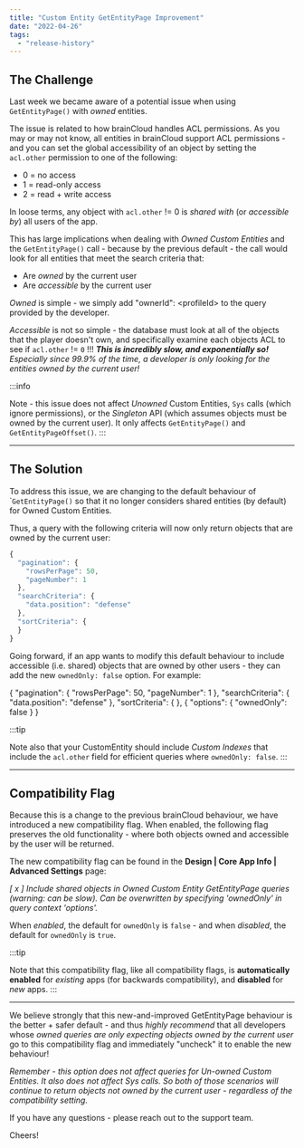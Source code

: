 ```yaml
---
title: "Custom Entity GetEntityPage Improvement"
date: "2022-04-26"
tags: 
  - "release-history"
---
```


## The Challenge

Last week we became aware of a potential issue when using `GetEntityPage()` with _owned_ entities.

The issue is related to how brainCloud handles ACL permissions. As you may or may not know, all entities in brainCloud support ACL permissions - and you can set the global accessibility of an object by setting the `acl.other` permission to one of the following:

- 0 = no access
- 1 = read-only access
- 2 = read + write access

In loose terms, any object with `acl.other` != 0 is _shared with_ (or _accessible by_) all users of the app.

This has large implications when dealing with _Owned Custom Entities_ and the `GetEntityPage()` call - because by the previous default - the call would look for all entities that meet the search criteria that:

- Are _owned_ by the current user
- Are _accessible_ by the current user

_Owned_ is simple - we simply add "ownerId": <profileId\> to the query provided by the developer.

_Accessible_ is not so simple - the database must look at all of the objects that the player doesn't own, and specifically examine each objects ACL to see if `acl.other` != `0` !!! **_This is incredibly slow, and exponentially so!_** _Especially since 99.9% of the time, a developer is only looking for the entities owned by the current user!_

:::info

Note - this issue does not affect _Unowned_ Custom Entities, `Sys` calls (which ignore permissions), or the _Singleton_ API (which assumes objects must be owned by the current user). It only affects `GetEntityPage()` and `GetEntityPageOffset()`.
:::

* * *

## The Solution

To address this issue, we are changing to the default behaviour of \``GetEntityPage()` so that it no longer considers shared entities (by default) for Owned Custom Entities.

Thus, a query with the following criteria will now only return objects that are owned by the current user:
```js
{
  "pagination": {
    "rowsPerPage": 50,
    "pageNumber": 1
  },
  "searchCriteria": {
    "data.position": "defense"
  },
  "sortCriteria": {
  }
}
```
Going forward, if an app wants to modify this default behaviour to include accessible (i.e. shared) objects that are owned by other users - they can add the new `ownedOnly: false` option. For example:

{
  "pagination": {
    "rowsPerPage": 50,
    "pageNumber": 1
  },
  "searchCriteria": {
    "data.position": "defense"
  },
  "sortCriteria": {
  },
  {
  "options": {
    "ownedOnly": false
  }
}

:::tip

Note also that your CustomEntity should include _Custom Indexes_ that include the `acl.other` field for efficient queries where `ownedOnly: false`.
:::

* * *

## Compatibility Flag

Because this is a change to the previous brainCloud behaviour, we have introduced a new compatibility flag. When enabled, the following flag preserves the old functionality - where both objects owned and accessible by the user will be returned.

The new compatibility flag can be found in the **Design | Core App Info | Advanced Settings** page:

_[ x ] Include shared objects in Owned Custom Entity GetEntityPage queries (warning: can be slow). Can be overwritten by specifying 'ownedOnly' in query context 'options'._

When _enabled_, the default for `ownedOnly` is `false` - and when _disabled_, the default for `ownedOnly` is `true`.

:::tip

Note that this compatibility flag, like all compatibility flags, is **automatically enabled** for _existing_ apps (for backwards compatibility), and **disabled** for _new_ apps.
:::
* * *

We believe strongly that this new-and-improved GetEntityPage behaviour is the better + safer default - and thus _highly recommend_ that all developers whose _owned queries are only expecting objects owned by the current user_ go to this compatibility flag and immediately "uncheck" it to enable the new behaviour!

_Remember - this option does not affect queries for Un-owned Custom Entities. It also does not affect Sys calls. So both of those scenarios will continue to return objects not owned by the current user - regardless of the compatibility setting._

If you have any questions - please reach out to the support team.

Cheers!
